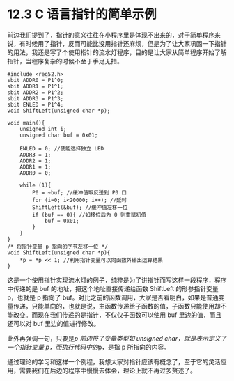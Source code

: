 # 12.3 C 语言指针的简单示例

前边我们提到了，指针的意义往往在小程序里是体现不出来的，对于简单程序来说，有时候用了指针，反而可能比没用指针还麻烦，但是为了让大家巩固一下指针的用法，我还是写了个使用指针的流水灯程序，目的是让大家从简单程序开始了解指针，当程序复杂的时候不至于手足无措。 

```
#include <reg52.h>
sbit ADDR0 = P1^0;
sbit ADDR1 = P1^1;
sbit ADDR2 = P1^2;
sbit ADDR3 = P1^3;
sbit ENLED = P1^4;
void ShiftLeft(unsigned char *p);

void main(){
    unsigned int i;
    unsigned char buf = 0x01;
   
    ENLED = 0; //使能选择独立 LED
    ADDR3 = 1;
    ADDR2 = 1;
    ADDR1 = 1;
    ADDR0 = 0;
   
    while (1){
        P0 = ~buf; //缓冲值取反送到 P0 口
        for (i=0; i<20000; i++); //延时
        ShiftLeft(&buf); //缓冲值左移一位
        if (buf == 0){ //如移位后为 0 则重赋初值
            buf = 0x01;
        }
    }
}
/* 将指针变量 p 指向的字节左移一位 */
void ShiftLeft(unsigned char *p){
    *p = *p << 1; //利用指针变量可以向函数外输出运算结果
}
```

这是一个使用指针实现流水灯的例子，纯粹是为了讲指针而写这样一段程序，程序中传递的是 buf 的地址，把这个地址直接传递给函数 ShiftLeft 的形参指针变量 p，也就是 p 指向了 buf。对比之前的函数调用，大家是否看明白，如果是普通变量传递，只能单向的，也就是说，主函数传递给子函数的值，子函数只能使用却不能改变。而现在我们传递的是指针，不仅仅子函数可以使用 buf 里边的值，而且还可以对 buf 里边的值进行修改。

此外再强调一句，只要是*p 前边带了变量类型如 unsigned char，就是表示定义了一个指针变量 p，而执行代码中的*p，是指 p 所指向的内容。

通过理论的学习和这样一个例程，我想大家对指针应该有概念了，至于它的灵活应用，需要我们在后边的程序中慢慢去体会，理论上就不再过多赘述了。 